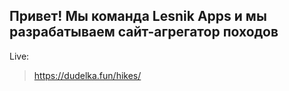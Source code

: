 ## Привет! Мы команда Lesnik Apps и мы разрабатываем сайт-агрегатор походов
Live:
>https://dudelka.fun/hikes/
